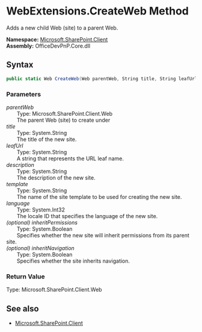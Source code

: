 # WebExtensions.CreateWeb Method  
Adds a new child Web (site) to a parent Web.  

**Namespace:** [Microsoft.SharePoint.Client](Microsoft.SharePoint.Client.md)  
**Assembly:** OfficeDevPnP.Core.dll  
## Syntax
```C#
public static Web CreateWeb(Web parentWeb, String title, String leafUrl, String description, String template, Int32 language, Boolean inheritPermissions, Boolean inheritNavigation)
```
### Parameters
*parentWeb*  
&emsp;&emsp;Type: Microsoft.SharePoint.Client.Web  
&emsp;&emsp;The parent Web (site) to create under  
*title*  
&emsp;&emsp;Type: System.String  
&emsp;&emsp;The title of the new site.   
*leafUrl*  
&emsp;&emsp;Type: System.String  
&emsp;&emsp;A string that represents the URL leaf name.  
*description*  
&emsp;&emsp;Type: System.String  
&emsp;&emsp;The description of the new site.   
*template*  
&emsp;&emsp;Type: System.String  
&emsp;&emsp;The name of the site template to be used for creating the new site.   
*language*  
&emsp;&emsp;Type: System.Int32  
&emsp;&emsp;The locale ID that specifies the language of the new site.   
*(optional) inheritPermissions*  
&emsp;&emsp;Type: System.Boolean  
&emsp;&emsp;Specifies whether the new site will inherit permissions from its parent site.  
*(optional) inheritNavigation*  
&emsp;&emsp;Type: System.Boolean  
&emsp;&emsp;Specifies whether the site inherits navigation.  
### Return Value
Type: Microsoft.SharePoint.Client.Web  

## See also
- [Microsoft.SharePoint.Client](Microsoft.SharePoint.Client.md)
